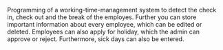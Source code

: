 Programming of a working-time-management system to detect the check in, check out and the break of the employes. Further you can store important information about every employee, which can be edited or deleted. Employees can also apply for holiday, which the admin can approve or reject. Furthermore, sick days can also be entered.
